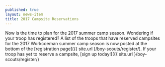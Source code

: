 ```yaml
---
published: true
layout: news-item
title: 2017 Campsite Reservations
---
```


Now is the time to plan for the 2017 summer camp season. Wondering if your troop has registered? A list of the troops that have reserved campsites for the 2017 Workcoeman summer camp season is now posted at the bottom of the [registration page]({{ site.url }/boy-scouts/register/). If your troop has yet to reserve a campsite, [sign up today!]({{ site.url }/boy-scouts/register/)
